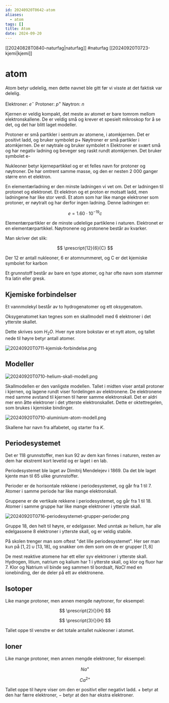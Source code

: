 ```yaml
---
id: 20240920T0642-atom
aliases:
  - atom
tags: []
title: Atom
date: 2024-09-20
---
```


[[20240828T0840-naturfag|naturfag]] #naturfag [[20240920T0723-kjemi|kjemi]]

# atom

Atom betyr udelelig, men dette navnet ble gitt før vi visste at det faktisk var delelig.

Elektroner: $e^{-}$
Protoner: $p^{+}$
Nøytron: $n$

Kjernen er veldig kompakt, det meste av atomet er bare tomrom mellom elektronskallene. De er veldig små og krever et spesielt mikroskop for å se det, og det har blitt laget modeller.

Protoner er små partikler i sentrum av atomene, i atomkjernen. Det er positivt ladd, og bruker symbolet p+
Nøytroner er små partikler i atomkjernen. De er nøytrale og bruker symbolet n
Elektroner er svært små og har negativ ladning og beveger seg raskt rundt atomkjernen. Det bruker symbolet e-

Nukleoner betyr kjernepartikkel og er et felles navn for protoner og nøytroner. De har omtrent samme masse, og den er nesten 2 000 ganger større enn et elektron.

En elementærladning er den minste ladningen vi vet om. Det er ladningen til protonet og elektronet. Et elektron og et proton er motsatt ladd, men ladningene har like stor verdi. Et atom som har like mange elektroner som protoner, er nøytralt og har derfor ingen ladning. Denne ladningen er:

$$
e = 1.60 \cdot 10^{-19}c
$$

Elementærpartikler er de minste udelelige partiklene i naturen. Elektronet er en elementærpartikkel. Nøytronene og protonene består av kvarker.

Man skriver det slik:

$$
\prescript{12}{6}{C}
$$

Der 12 er antall nukleoner, 6 er atomnummeret, og C er det kjemiske symbolet for karbon

Et grunnstoff består av bare en type atomer, og har ofte navn som stammer fra latin eller gresk.

## Kjemiske forbindelser

Et vannmolekyl består av to hydrogenatomer og ett oksygenatom.

Oksygenatomet kan tegnes som en skallmodell med 6 elektroner i det ytterste skallet.

Dette skrives som $H_{2}O$. Hver nye store bokstav er et nytt atom, og tallet nede til høyre betyr antall atomer.

![20240920T0711-kjemisk-forbindelse.png](Assets/20240920T0711-kjemisk-forbindelse.png)

## Modeller

![20240920T0710-helium-skall-modell.png](Assets/20240920T0710-helium-skall-modell.png)

Skallmodellen er den vanligste modellen. Tallet i midten viser antall protoner i kjernen, og lagene rundt viser fordelingen av elektronene. De elektronene med samme avstand til kjernen til hører samme elektronskall. Det er aldri mer enn åtte elektroner i det ytterste elektronskallet. Dette er oktettregelen, som brukes i kjemiske bindinger.

![20240920T0710-aluminium-atom-modell.png](Assets/20240920T0710-aluminium-atom-modell.png)

Skallene har navn fra alfabetet, og starter fra $K$.

## Periodesystemet

Det er 118 grunnstoffer, men kun 92 av dem kan finnes i naturen, resten av dem har ekstremt kort levetid og er laget i en lab.

Periodesystemet ble laget av Dimitrij Mendelejev i 1869. Da det ble laget kjente man til 65 ulike grunnstoffer.

Perioder er de horisontale rekkene i periodesystemet, og går fra 1 til 7. Atomer i samme periode har like mange elektronskall.

Gruppene er de vertikale rekkene i periodesystemet, og går fra 1 til 18. Atomer i samme gruppe har like mange elektroner i ytterste skall.

![20240920T0716-periodesystemet-grupper-perioder.png](Assets/20240920T0716-periodesystemet-grupper-perioder.png)

Gruppe 18, den helt til høyre, er edelgasser. Med unntak av helium, har alle edelgassene 8 elektroner i ytterste skall, og er veldig stabile.

På skolen trenger man som oftest "det lille periodesystemet". Her ser man kun på $\left[ 1, 2 \right] \cup \left[ 13, 18 \right]$, og snakker om dem som om de er grupper $\left[ 1, 8 \right]$

De mest reaktive atomene har ett eller syv elektroner i ytterste skall. Hydrogen, litium, natrium og kalium har 1 i ytterste skall, og klor og fluor har 7. Klor og Natrium vil binde seg sammen til bordsalt, $NaCl$ med en ionebinding, der de deler på ett av elektronene.

## Isotoper

Like mange protoner, men annen mengde nøytroner, for eksempel:

$$
\prescript{2}{}{H}
$$

$$
\prescript{3}{}{H}
$$

Tallet oppe til venstre er det totale antallet nukleoner i atomet.

## Ioner

Like mange protoner, men annen mengde elektroner, for eksempel:

$$
Na^{+}
$$

$$
Ca^{2+}
$$

Tallet oppe til høyre viser om den er positivt eller negativt ladd. $+$ betyr at den har færre elektroner, $-$ betyr at den har ekstra elektroner.
